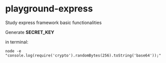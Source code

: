 # playground-express
Study express framework basic functionalities


Generate **SECRET_KEY**

in terminal:

`node -e "console.log(require('crypto').randomBytes(256).toString('base64'));"`